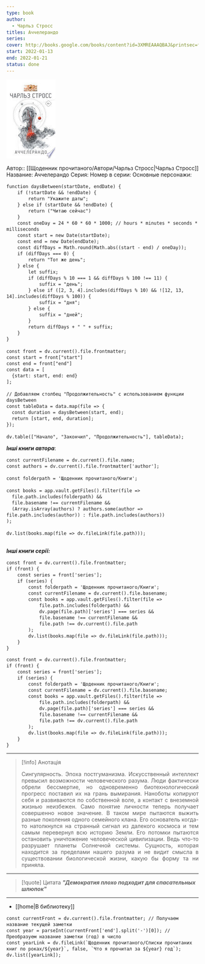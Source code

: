 ```yaml
---
type: book
author:
  - Чарльз Стросс
titles: Аччелерандо
series: 
cover: http://books.google.com/books/content?id=3XMREAAAQBAJ&printsec=frontcover&img=1&zoom=1&edge=curl&source=gbs_api
start: 2022-01-13
end: 2022-01-21
status: done
---
```

![cover|150](media/cover!150-127.jpg)

Автор:: [[Щоденник прочитаного/Автори/Чарльз Стросс|Чарльз Стросс]]
Название: Аччелерандо
Серия:
Номер в серии:
Основные персонажи:

```dataviewjs
function daysBetween(startDate, endDate) {
	if (!startDate && !endDate) { 
		return "Укажите даты"; 
	} else if (startDate && !endDate) {
		return ("Читаю сейчас")
	}
	const oneDay = 24 * 60 * 60 * 1000; // hours * minutes * seconds * milliseconds
	const start = new Date(startDate);
	const end = new Date(endDate);
	const diffDays = Math.round(Math.abs((start - end) / oneDay));
	if (diffDays === 0) {
		return "Тот же день";   
	} else {
		let suffix;     
	    if (diffDays % 10 === 1 && diffDays % 100 !== 11) {
		    suffix = "день";     
	    } else if ([2, 3, 4].includes(diffDays % 10) && ![12, 13, 14].includes(diffDays % 100)) {
			suffix = "дня";     
		} else {       
			suffix = "дней";     
		}          
		return diffDays + " " + suffix;   
	} 
}  

const front = dv.current().file.frontmatter;
const start = front["start"]
const end = front["end"]
const data = [
  {start: start, end: end}
];

// Добавляем столбец "Продолжительность" с использованием функции daysBetween
const tableData = data.map(file => {
  const duration = daysBetween(start, end);
  return [start, end, duration];
});

dv.table(["Начало", "Закончил", "Продолжительность"], tableData);
```
***Інші книги автора***:
```dataviewjs
const currentFilename = dv.current().file.name;
const authors = dv.current().file.frontmatter['author'];

const folderpath = 'Щоденник прочитаного/Книги';

const books = app.vault.getFiles().filter(file =>
  file.path.includes(folderpath) &&
  file.basename !== currentFilename &&
  (Array.isArray(authors) ? authors.some(author => file.path.includes(author)) : file.path.includes(authors))
);

dv.list(books.map(file => dv.fileLink(file.path)));


```
***Інші книги серії:***
```dataviewjs
const front = dv.current().file.frontmatter;
if (front) {
	const series = front['series'];
	if (series) {
		const folderpath = 'Щоденник прочитаного/Книги';
		const currentFilename = dv.current().file.basename;
		const books = app.vault.getFiles().filter(file =>  
			file.path.includes(folderpath) && 
			dv.page(file.path)['series'] === series && 
			file.basename !== currentFilename &&
			file.path !== dv.current().file.path 
		);
		dv.list(books.map(file => dv.fileLink(file.path)));
	}
}

```

```dataviewjs
const front = dv.current().file.frontmatter;
if (front) {
	const series = front['series'];
	if (series) {
		const folderpath = 'Щоденник прочитаного/Книги';
		const currentFilename = dv.current().file.basename;
		const books = app.vault.getFiles().filter(file =>  
			file.path.includes(folderpath) && 
			dv.page(file.path)['series'] === series && 
			file.basename !== currentFilename &&
			file.path !== dv.current().file.path 
		);
		dv.list(books.map(file => dv.fileLink(file.path)));
	}
}

```

---
>[!info] Анотація
><p align="justify">Сингулярность. Эпоха постгуманизма. Искусственный интеллект превысил возможности человеческого разума. Люди фактически обрели бессмертие, но одновременно биотехнологический прогресс поставил их на грань вымирания. Наноботы копируют себя и развиваются по собственной воле, а контакт с внеземной жизнью неизбежен. Само понятие личности теперь получает совершенно новое значение. В таком мире пытаются выжить разные поколения одного семейного клана. Его основатель когда-то натолкнулся на странный сигнал из далекого космоса и тем самым перевернул всю историю Земли. Его потомки пытаются остановить уничтожение человеческой цивилизации. Ведь что-то разрушает планеты Солнечной системы. Сущность, которая находится за пределами нашего разума и не видит смысла в существовании биологической жизни, какую бы форму та ни приняла.</p>
___

>[!quote] Цитата
> _**"Демократия плохо подходит для спасательных шлюпок"**_

****

- [[home|В библиотеку]]
```dataviewjs
const currentFront = dv.current().file.frontmatter; // Получаем название текущей заметки
const year = parseInt(currentFront['end'].split('-')[0]); // Преобразуем название заметки (год) в число
const yearLink = dv.fileLink(`Щоденник прочитаного/Списки прочитаних книг по роках/${year}`, false, `Что я прочитал за ${year} год`);
dv.list([yearLink]);
```